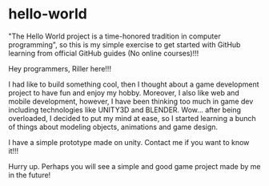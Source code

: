 # hello-world

"The Hello World project is a time-honored tradition in computer programming", so this is my simple exercise to get started with GitHub learning from official GitHub guides (No online courses)!!!

Hey programmers, Riller here!!!

I had like to build something cool, then I thought about a game development project to have fun and enjoy my hobby.
Moreover, I also like web and mobile development, however, I have been thinking too much in game dev including technologies like UNITY3D and BLENDER. 
Wow... after being overloaded, I decided to put my mind at ease, so I started learning a bunch of things about modeling objects, animations and game design. 

I have a simple prototype made on unity. Contact me if you want to know it!!! 

Hurry up. Perhaps you will see a simple and good game project made by me in the future!
